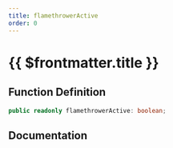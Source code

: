 ```yaml
---
title: flamethrowerActive
order: 0
---
```


# {{ $frontmatter.title }}

## Function Definition

```ts
public readonly flamethrowerActive: boolean;
```

## Documentation

<!--@include: ./parts/flamethrowerActive.md-->
